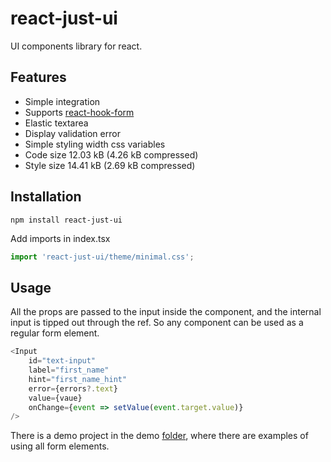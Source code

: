 # react-just-ui

UI components library for react.

## Features

- Simple integration
- Supports [react-hook-form](https://react-hook-form.com/)
- Elastic textarea
- Display validation error
- Simple styling width css variables
- Code size 12.03 kB (4.26 kB compressed)
- Style size 14.41 kB (2.69 kB compressed)

## Installation

```shell
npm install react-just-ui
```

Add imports in index.tsx

```typescript jsx
import 'react-just-ui/theme/minimal.css';
```

## Usage

All the props are passed to the input inside the component, and the internal input is tipped out through the ref. So any component can be used as a regular form element.

```typescript jsx
<Input
    id="text-input"
    label="first_name"
    hint="first_name_hint"
    error={errors?.text}
    value={vaue}
    onChange={event => setValue(event.target.value)}
/>
```

There is a demo project in the demo [folder](./demo), where there are examples of using all form elements.